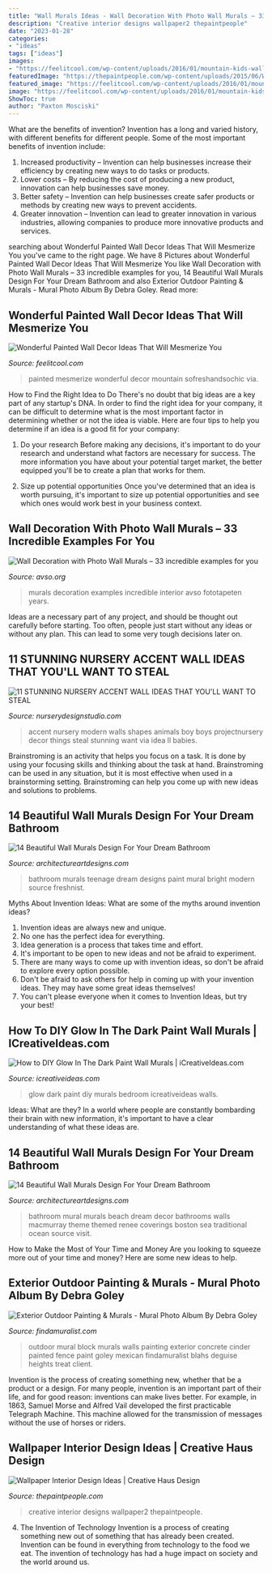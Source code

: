 ```yaml
---
title: "Wall Murals Ideas - Wall Decoration With Photo Wall Murals – 33 Incredible Examples For You"
description: "Creative interior designs wallpaper2 thepaintpeople"
date: "2023-01-28"
categories:
- "ideas"
tags: ["ideas"]
images:
- "https://feelitcool.com/wp-content/uploads/2016/01/mountain-kids-wall-painting.jpg"
featuredImage: "https://thepaintpeople.com/wp-content/uploads/2015/06/Wallpaper2.jpg"
featured_image: "https://feelitcool.com/wp-content/uploads/2016/01/mountain-kids-wall-painting.jpg"
image: "https://feelitcool.com/wp-content/uploads/2016/01/mountain-kids-wall-painting.jpg"
ShowToc: true
author: "Paxton Mosciski"
---
```



What are the benefits of invention?
Invention has a long and varied history, with different benefits for different people. Some of the most important benefits of invention include: 
1) Increased productivity – Invention can help businesses increase their efficiency by creating new ways to do tasks or products. 
2) Lower costs – By reducing the cost of producing a new product, innovation can help businesses save money. 
3) Better safety – Invention can help businesses create safer products or methods by creating new ways to prevent accidents.
4) Greater innovation – Invention can lead to greater innovation in various industries, allowing companies to produce more innovative products and services.

	

		
searching about Wonderful Painted Wall Decor Ideas That Will Mesmerize You you've came to the right page. We have 8 Pictures about Wonderful Painted Wall Decor Ideas That Will Mesmerize You like Wall Decoration with Photo Wall Murals – 33 incredible examples for you, 14 Beautiful Wall Murals Design For Your Dream Bathroom and also Exterior Outdoor Painting &amp; Murals - Mural Photo Album By Debra Goley. Read more:
		
    
## Wonderful Painted Wall Decor Ideas That Will Mesmerize You

<img loading=lazy src="https://feelitcool.com/wp-content/uploads/2016/01/mountain-kids-wall-painting.jpg" onerror="this.onerror=null;this.src='https://tse4.mm.bing.net/th?id=OIP.FfmI3LoMA8dRazPyX6coUgDgEs&amp;pid=15.1';" alt="Wonderful Painted Wall Decor Ideas That Will Mesmerize You">

_Source: feelitcool.com_

>painted mesmerize wonderful decor mountain sofreshandsochic via. 

	

How to Find the Right Idea to Do
There's no doubt that big ideas are a key part of any startup's DNA. In order to find the right idea for your company, it can be difficult to determine what is the most important factor in determining whether or not the idea is viable. Here are four tips to help you determine if an idea is a good fit for your company:
1. Do your research
 Before making any decisions, it's important to do your research and understand what factors are necessary for success. The more information you have about your potential target market, the better equipped you'll be to create a plan that works for them.

2. Size up potential opportunities
Once you've determined that an idea is worth pursuing, it's important to size up potential opportunities and see which ones would work best in your business context.

    
## Wall Decoration With Photo Wall Murals – 33 Incredible Examples For You

<img loading=lazy src="https://www.avso.org/wp-content/uploads/2014/11/wall-decoration-with-photo-wall-murals-33-incredible-examples-for-you-1415264334.jpg" onerror="this.onerror=null;this.src='https://tse4.mm.bing.net/th?id=OIP.E8d8HP_GIi8Sge6-NrtaOAHaLH&amp;pid=15.1';" alt="Wall Decoration with Photo Wall Murals – 33 incredible examples for you">

_Source: avso.org_

>murals decoration examples incredible interior avso fototapeten years. 

	

Ideas are a necessary part of any project, and should be thought out carefully before starting. Too often, people just start without any ideas or without any plan. This can lead to some very tough decisions later on.

    
## 11 STUNNING NURSERY ACCENT WALL IDEAS THAT YOU&#039;LL WANT TO STEAL

<img loading=lazy src="https://www.nurserydesignstudio.com/wp-content/uploads/2020/03/NURSERY-ACCENT-WALL-IDEAS.png" onerror="this.onerror=null;this.src='https://tse2.mm.bing.net/th?id=OIP.0QvMvN2juFLT3TBSx0XZrgHaLH&amp;pid=15.1';" alt="11 STUNNING NURSERY ACCENT WALL IDEAS THAT YOU&#039;LL WANT TO STEAL">

_Source: nurserydesignstudio.com_

>accent nursery modern walls shapes animals boy boys projectnursery decor things steal stunning want via idea ll babies. 

	

Brainstroming is an activity that helps you focus on a task. It is done by using your focusing skills and thinking about the task at hand. Brainstroming can be used in any situation, but it is most effective when used in a brainstorming setting. Brainstroming can help you come up with new ideas and solutions to problems.

    
## 14 Beautiful Wall Murals Design For Your Dream Bathroom

<img loading=lazy src="https://www.architectureartdesigns.com/wp-content/uploads/2015/03/1117.jpg" onerror="this.onerror=null;this.src='https://tse1.mm.bing.net/th?id=OIP._pos85TEXN_rZzTScXQHuAHaFj&amp;pid=15.1';" alt="14 Beautiful Wall Murals Design For Your Dream Bathroom">

_Source: architectureartdesigns.com_

>bathroom murals teenage dream designs paint mural bright modern source freshnist. 

	

Myths About Invention Ideas: What are some of the myths around invention ideas?
1. Invention ideas are always new and unique.
2. No one has the perfect idea for everything.
3. Idea generation is a process that takes time and effort.
4. It's important to be open to new ideas and not be afraid to experiment.
5. There are many ways to come up with invention ideas, so don't be afraid to explore every option possible.
6. Don't be afraid to ask others for help in coming up with your invention ideas. They may have some great ideas themselves!
7. You can't please everyone when it comes to Invention Ideas, but try your best!

    
## How To DIY Glow In The Dark Paint Wall Murals | ICreativeIdeas.com

<img loading=lazy src="http://www.icreativeideas.com/wp-content/uploads/2014/08/How-to-DIY-Glow-In-The-Dark-Paint-Wall-Murals-1.jpg?ed7071" onerror="this.onerror=null;this.src='https://tse1.mm.bing.net/th?id=OIP.m8ZFMQ3FH6ZziMC_CS35twHaK0&amp;pid=15.1';" alt="How to DIY Glow In The Dark Paint Wall Murals | iCreativeIdeas.com">

_Source: icreativeideas.com_

>glow dark paint diy murals bedroom icreativeideas walls. 

	

Ideas: What are they?
In a world where people are constantly bombarding their brain with new information, it's important to have a clear understanding of what these ideas are.

    
## 14 Beautiful Wall Murals Design For Your Dream Bathroom

<img loading=lazy src="https://www.architectureartdesigns.com/wp-content/uploads/2015/03/711-630x397.jpg" onerror="this.onerror=null;this.src='https://tse4.mm.bing.net/th?id=OIP.cV7MLUbwtYZbhWxdV3HQxAHaEq&amp;pid=15.1';" alt="14 Beautiful Wall Murals Design For Your Dream Bathroom">

_Source: architectureartdesigns.com_

>bathroom mural murals beach dream decor bathrooms walls macmurray theme themed renee coverings boston sea traditional ocean source visit. 

	

How to Make the Most of Your Time and Money
Are you looking to squeeze more out of your time and money? Here are some new ideas to help.

    
## Exterior Outdoor Painting &amp; Murals - Mural Photo Album By Debra Goley

<img loading=lazy src="https://www.findamuralist.com/photos/main/1281-6-goley-outdoor-mural.jpg" onerror="this.onerror=null;this.src='https://tse2.mm.bing.net/th?id=OIP.7VTPpDn-UYLUPz8dGRnWywHaJ4&amp;pid=15.1';" alt="Exterior Outdoor Painting &amp; Murals - Mural Photo Album By Debra Goley">

_Source: findamuralist.com_

>outdoor mural block murals walls painting exterior concrete cinder painted fence paint goley mexican findamuralist blahs deguise heights treat client. 

	

Invention is the process of creating something new, whether that be a product or a design. For many people, invention is an important part of their life, and for good reason: inventions can make lives better. For example, in 1863, Samuel Morse and Alfred Vail developed the first practicable Telegraph Machine. This machine allowed for the transmission of messages without the use of horses or riders.

    
## Wallpaper Interior Design Ideas | Creative Haus Design

<img loading=lazy src="https://thepaintpeople.com/wp-content/uploads/2015/06/Wallpaper2.jpg" onerror="this.onerror=null;this.src='https://tse2.mm.bing.net/th?id=OIP.R_GuFR4ZgdK7r46bzIlShgHaCx&amp;pid=15.1';" alt="Wallpaper Interior Design Ideas | Creative Haus Design">

_Source: thepaintpeople.com_

>creative interior designs wallpaper2 thepaintpeople. 

	

4. The Invention of Technology
Invention is a process of creating something new out of something that has already been created. Invention can be found in everything from technology to the food we eat. The invention of technology has had a huge impact on society and the world around us.

